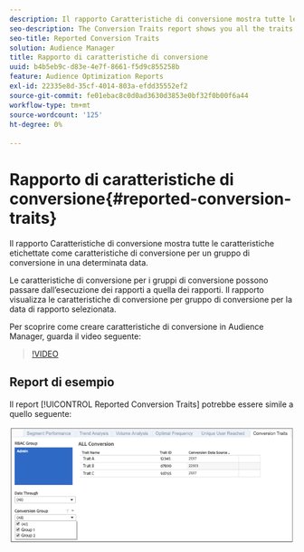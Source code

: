 ```yaml
---
description: Il rapporto Caratteristiche di conversione mostra tutte le caratteristiche etichettate come caratteristiche di conversione per un gruppo di conversione in una determinata data. Le caratteristiche di conversione per i gruppi di conversione possono passare dall’esecuzione dei rapporti a quella dei rapporti. Il rapporto visualizza le caratteristiche di conversione per gruppo di conversione per la data di rapporto selezionata.
seo-description: The Conversion Traits report shows you all the traits labeled as conversion traits for a conversion group at a certain date. Conversion traits for conversion groups can change from reporting run to reporting run. The report displays conversion traits by conversion group for the selected reporting date.
seo-title: Reported Conversion Traits
solution: Audience Manager
title: Rapporto di caratteristiche di conversione
uuid: b4b5eb9c-d83e-4e7f-8661-f5d9c855258b
feature: Audience Optimization Reports
exl-id: 22335e8d-35cf-4014-803a-efdd35552ef2
source-git-commit: fe01ebac8c0d0ad3630d3853e0bf32f0b00f6a44
workflow-type: tm+mt
source-wordcount: '125'
ht-degree: 0%

---
```


# Rapporto di caratteristiche di conversione{#reported-conversion-traits}

Il rapporto Caratteristiche di conversione mostra tutte le caratteristiche etichettate come caratteristiche di conversione per un gruppo di conversione in una determinata data.

Le caratteristiche di conversione per i gruppi di conversione possono passare dall’esecuzione dei rapporti a quella dei rapporti. Il rapporto visualizza le caratteristiche di conversione per gruppo di conversione per la data di rapporto selezionata.

Per scoprire come creare caratteristiche di conversione in Audience Manager, guarda il video seguente:

>[!VIDEO](https://video.tv.adobe.com/v/23431/)

## Report di esempio

Il report [!UICONTROL Reported Conversion Traits] potrebbe essere simile a quello seguente:

![](assets/reported-conversion-traits.png)
